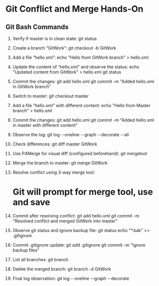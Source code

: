 # Git Conflict and Merge Hands-On

## Git Bash Commands

1. Verify if master is in clean state:
   git status

2. Create a branch “GitWork”:
   git checkout -b GitWork

3. Add a file “hello.xml”:
   echo "<message>Hello from GitWork branch</message>" > hello.xml

4. Update the content of “hello.xml” and observe the status:
   echo "<message>Updated content from GitWork</message>" > hello.xml
   git status

5. Commit the changes:
   git add hello.xml
   git commit -m "Added hello.xml in GitWork branch"

6. Switch to master:
   git checkout master

7. Add a file “hello.xml” with different content:
   echo "<message>Hello from Master branch</message>" > hello.xml

8. Commit the changes:
   git add hello.xml
   git commit -m "Added hello.xml in master with different content"

9. Observe the log:
   git log --oneline --graph --decorate --all

10. Check differences:
    git diff master GitWork

11. Use P4Merge for visual diff (configured beforehand):
    git mergetool

12. Merge the branch to master:
    git merge GitWork

13. Resolve conflict using 3-way merge tool:
    # Git will prompt for merge tool, use and save

14. Commit after resolving conflict:
    git add hello.xml
    git commit -m "Resolved conflict and merged GitWork into master"

15. Observe git status and ignore backup file:
    git status
    echo "*.bak" >> .gitignore

16. Commit .gitignore update:
    git add .gitignore
    git commit -m "Ignore backup files"

17. List all branches:
    git branch

18. Delete the merged branch:
    git branch -d GitWork

19. Final log observation:
    git log --oneline --graph --decorate
